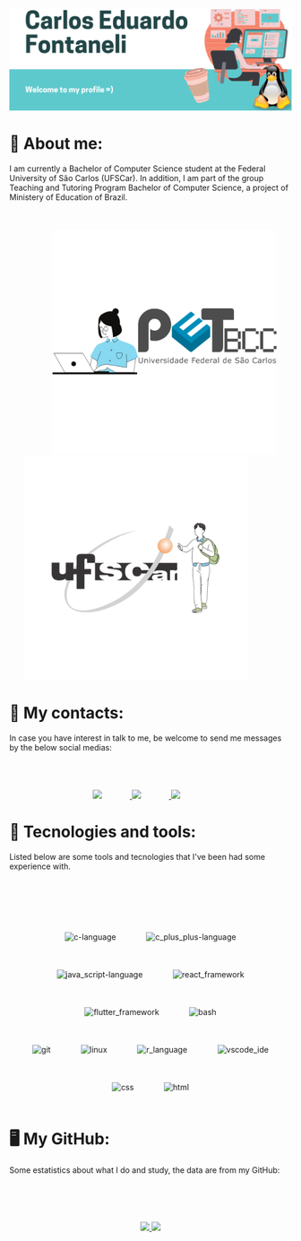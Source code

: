 <img alt="introduction" style="margin-right: 50px" src="./imgs/Carlos_Eduardo_Fontaneli_en.png"/>

# 👨 About me:

I am currently a Bachelor of Computer Science student at the Federal University of São Carlos (UFSCar). In addition, I am part of the group Teaching and Tutoring Program Bachelor of Computer Science, a project of Ministery of Education of Brazil.

<div align="center" style="margin-top: 50px">
  <a href="https://petbcc.ufscar.br/" target="_blank">
    <img alt="pet_bcc" height="400" style="margin-left: 50px" src="./imgs/pet_bcc.png"/>
  </a>
  <a href="https://www.ufscar.br/" target="_blank">
    <img alt="stduy" height="400" style="margin-right: 50px" src="./imgs/student.png"/>
  </a>
</div>

# 📱 My contacts:

In case you have interest in talk to me, be welcome to send me messages by the below social medias:

<div align="center" style="margin-top: 50px"> 
  <br>
  <a href="https://www.instagram.com/fontanelicarlos/" target="_blank">
    <img src="https://img.shields.io/badge/-Instagram-%23E4405F?style=for-the-badge&logo=instagram&logoColor=white" target="_blank" style="margin-right: 50px" height="50px" >
  </a>
  <a href = "mailto:contatocarlosfontaneli84@gmail.com">
    <img src="https://img.shields.io/badge/-Gmail-%23333?style=for-the-badge&logo=gmail&logoColor=white" target="_blank" style="margin-right: 50px" height="50px">
  </a>
  <a href="https://www.linkedin.com/in/carlos-eduardo-fontaneli-b331a8417/" target="_blank" height="50px">
    <img src="https://img.shields.io/badge/-LinkedIn-%230077B5?style=for-the-badge&logo=linkedin&logoColor=white" target="_blank" style="margin-right: 50px" height="50px">
  </a> 
  <br>
</div>

# 🧰 Tecnologies and tools:

Listed below are some tools and tecnologies that I've been had some experience with.

<div align="center" style="margin-top: 50px">
  <br><br>
  <img alt="c-language" height="84" src="https://cdn.jsdelivr.net/gh/devicons/devicon/icons/c/c-plain.svg" style="padding: 25px"/>
  <img alt="c_plus_plus-language" height="84" src="https://cdn.jsdelivr.net/gh/devicons/devicon/icons/cplusplus/cplusplus-plain.svg" style="padding: 25px"/>
  <img alt="java_script-language" height="84" src="https://cdn.jsdelivr.net/gh/devicons/devicon/icons/javascript/javascript-plain.svg" style="padding: 25px"/>
  <img alt="react_framework" height="84" src="https://cdn.jsdelivr.net/gh/devicons/devicon/icons/react/react-original-wordmark.svg" style="padding: 25px"/>
  <img alt="flutter_framework" height="84" src="https://cdn.jsdelivr.net/gh/devicons/devicon/icons/flutter/flutter-plain.svg" style="padding: 25px"/>
  <img alt="bash" height="84" src="https://cdn.jsdelivr.net/gh/devicons/devicon/icons/bash/bash-original.svg" style="padding: 25px"/>
  <br>
  <img alt="git" height="84" src="https://cdn.jsdelivr.net/gh/devicons/devicon/icons/git/git-original-wordmark.svg" style="padding: 25px"/>
  <img alt="linux" height="84" src="https://cdn.jsdelivr.net/gh/devicons/devicon/icons/linux/linux-plain.svg" style="padding: 25px"/>
  <img alt="r_language" height="84" src="https://cdn.jsdelivr.net/gh/devicons/devicon/icons/r/r-plain.svg"style="padding: 25px" />
  <img alt="vscode_ide" height="84" src="https://cdn.jsdelivr.net/gh/devicons/devicon/icons/visualstudio/visualstudio-plain.svg" style="padding: 25px"/>
  <img alt="css" height="84" src="https://cdn.jsdelivr.net/gh/devicons/devicon/icons/css3/css3-plain-wordmark.svg" style="padding: 25px"/>
  <img alt="html" height="84" src="https://cdn.jsdelivr.net/gh/devicons/devicon/icons/html5/html5-plain-wordmark.svg" style="padding: 25px"/>
</div>

# 🖥️ My GitHub:

Some estatistics about what I do and study, the data are from my GitHub:

<div align="center" style="margin-top: 50px">
  <br><br>
  <a href="https://github.com/CarlosFontaneli">
  <img width="45%" src="https://github-readme-stats.vercel.app/api?username=CarlosFontaneli&show_icons=true&theme=great-gatsby&include_all_commits=true&count_private=true"/>
  <img width="45%" src="https://github-readme-stats.vercel.app/api/top-langs/?username=CarlosFontaneli&layout=compact&langs_count=5&theme=great-gatsby"/>
</div>
